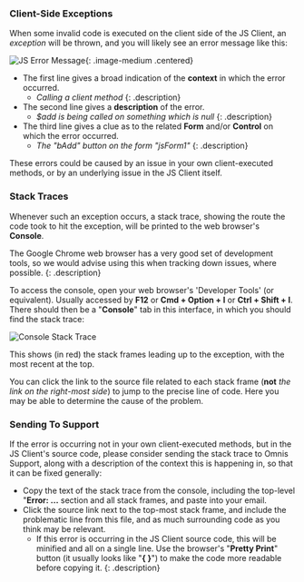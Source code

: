 ### Client-Side Exceptions

When some invalid code is executed on the client side of the JS Client, an *exception* will be thrown, and you will likely see an error message like this:

![JS Error Message](/assets/debugging_jsc_images/jsError.png){: .image-medium .centered}

 - The first line gives a broad indication of the **context** in which the error occurred.
     - *Calling a client method*
{: .description}
 - The second line gives a **description** of the error.
     - *$add is being called on something which is null*
{: .description}
 - The third line gives a clue as to the related **Form** and/or **Control** on which the error occurred.
     - *The "bAdd" button on the form "jsForm1"*
{: .description}


These errors could be caused by an issue in your own client-executed methods, or by an underlying issue in the JS Client itself.



### Stack Traces

Whenever such an exception occurs, a stack trace, showing the route the code took to hit the exception, will be printed to the web browser's **Console**.

The Google Chrome web browser has a very good set of development tools, so we would advise using this when tracking down issues, where possible. 
{: .description}

To access the console, open your web browser's 'Developer Tools' (or equivalent). Usually accessed by **F12** or **Cmd + Option + I** or **Ctrl + Shift + I**. 
There should then be a "**Console**" tab in this interface, in which you should find the stack trace:

![Console Stack Trace](/assets/debugging_jsc_images/console_trace.png)

This shows (in red) the stack frames leading up to the exception, with the most recent at the top.

You can click the link to the source file related to each stack frame (**not** *the link on the right-most side*) to jump to the precise line of code. 
Here you may be able to determine the cause of the problem.


### Sending To Support

If the error is occurring not in your own client-executed methods, but in the JS Client's source code, please consider sending the stack trace to Omnis Support, along with a description of the context this is happening in, so that it can be fixed generally:

 - Copy the text of the stack trace from the console, including the top-level "**Error: ...** section and all stack frames, and paste into your email.
 - Click the source link next to the top-most stack frame, and include the problematic line from this file, and as much surrounding code as you think may be relevant.
     - If this error is occurring in the JS Client source code, this will be minified and all on a single line. Use the browser's "**Pretty Print**" button (it usually looks like "**{ }**") to make the code more readable before copying it.
{: .description}

